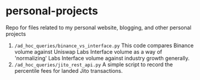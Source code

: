 # personal-projects
Repo for files related to my personal website, blogging, and other personal projects

1. `/ad_hoc_queries/binance_vs_interface.py` This code compares Binance volume against Uniswap Labs Interface volume as a way of 'normalizing' Labs Interface volume against industry growth generally.
2. `/ad_hoc_queries/jito_rest_api.py` A simple script to record the percentile fees for landed Jito transactions.
